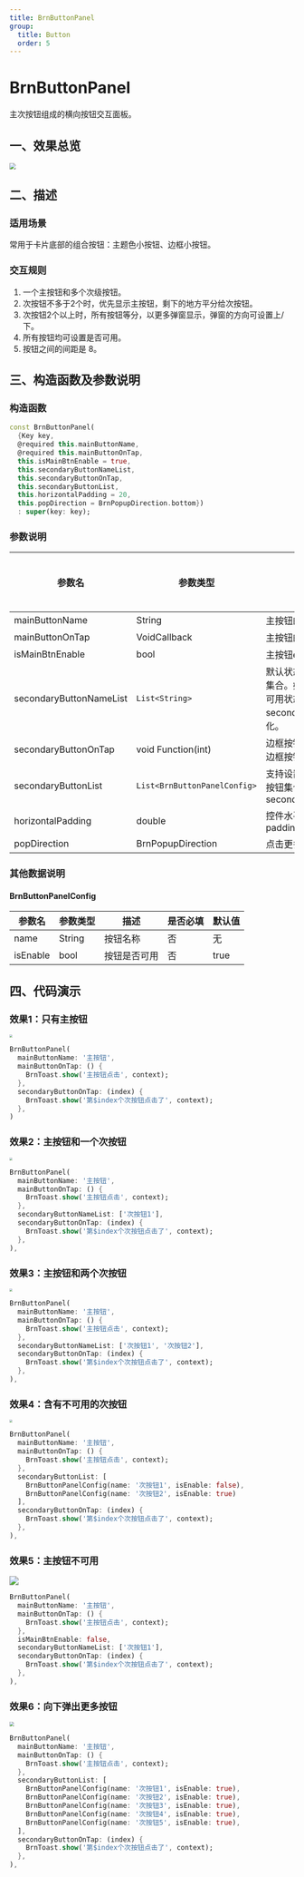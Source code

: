 ```yaml
---
title: BrnButtonPanel
group:
  title: Button
  order: 5
---
```


# BrnButtonPanel

主次按钮组成的横向按钮交互面板。

## 一、效果总览

<img src="./img/BrnButtonPanelIntro.png" style="zoom:67%;" />

## 二、描述

### 适用场景

常用于卡片底部的组合按钮：主题色小按钮、边框小按钮。

### 交互规则

1. 一个主按钮和多个次级按钮。
2. 次按钮不多于2个时，优先显示主按钮，剩下的地方平分给次按钮。
3. 次按钮2个以上时，所有按钮等分，以更多弹窗显示，弹窗的方向可设置上/下。
4. 所有按钮均可设置是否可用。
5. 按钮之间的间距是 8。

## 三、构造函数及参数说明

### 构造函数

```dart
const BrnButtonPanel(
  {Key key,
  @required this.mainButtonName,
  @required this.mainButtonOnTap,
  this.isMainBtnEnable = true,
  this.secondaryButtonNameList,
  this.secondaryButtonOnTap,
  this.secondaryButtonList,
  this.horizontalPadding = 20,
  this.popDirection = BrnPopupDirection.bottom})
  : super(key: key);
```
### 参数说明

| **参数名** | **参数类型** | **描述** | **是否必填** | **默认值** |
| --- | --- | --- | --- | --- |
| mainButtonName | String | 主按钮的显示文案 | 是 | 无 |
| mainButtonOnTap | VoidCallback | 主按钮的点击回调 | 是 | 无 |
| isMainBtnEnable | bool | 主按钮enable状态 | 否 | false |
| secondaryButtonNameList | `List<String>` | 默认状态下，次按钮的文案集合。如果需要修改按钮的可用状态，请使用 secondaryButtonList 初始化。 | 否 | 无 |
| secondaryButtonOnTap | void Function(int) | 边框按钮的点击回调，int是边框按钮索引值 | 否 | 无 |
| secondaryButtonList | `List<BrnButtonPanelConfig>` | 支持设置按钮可用状态的次按钮集合，优先级高于secondaryButtonNameList | 否 | 无 |
| horizontalPadding | double | 控件水平方向上的左右padding | 否 | 20 |
| popDirection | BrnPopupDirection | 点击更多按钮时弹窗的方向 | 否 | BrnPopupDirection.bottom |

### 其他数据说明

#### BrnButtonPanelConfig

| **参数名** | **参数类型** | **描述** | **是否必填** | **默认值** |
| --- | --- | --- | --- | --- |
| name | String | 按钮名称 | 否 | 无 |
| isEnable | bool | 按钮是否可用 | 否 | true |

## 四、代码演示

### 效果1：只有主按钮

 

<img src="./img/BrnButtonPanelDemo1.png" style="zoom: 33%;" />

```dart
BrnButtonPanel(
  mainButtonName: '主按钮',
  mainButtonOnTap: () {
    BrnToast.show('主按钮点击', context);
  },
  secondaryButtonOnTap: (index) {
    BrnToast.show('第$index个次按钮点击了', context);
  },
)
```
### 效果2：主按钮和一个次按钮

 

<img src="./img/BrnButtonPanelDemo2.png" style="zoom: 33%;" />

```dart
BrnButtonPanel(
  mainButtonName: '主按钮',
  mainButtonOnTap: () {
    BrnToast.show('主按钮点击', context);
  },
  secondaryButtonNameList: ['次按钮1'],
  secondaryButtonOnTap: (index) {
    BrnToast.show('第$index个次按钮点击了', context);
  },
),
```
### 效果3：主按钮和两个次按钮

 

<img src="./img/BrnButtonPanelDemo3.png" style="zoom:33%;" />

```dart
BrnButtonPanel(
  mainButtonName: '主按钮',
  mainButtonOnTap: () {
    BrnToast.show('主按钮点击', context);
  },
  secondaryButtonNameList: ['次按钮1', '次按钮2'],
  secondaryButtonOnTap: (index) {
    BrnToast.show('第$index个次按钮点击了', context);
  },
),
```
### 效果4：含有不可用的次按钮

<img src="./img/BrnButtonPanelDemo4.png" style="zoom:33%;" />

```dart
BrnButtonPanel(
  mainButtonName: '主按钮',
  mainButtonOnTap: () {
    BrnToast.show('主按钮点击', context);
  },
  secondaryButtonList: [
    BrnButtonPanelConfig(name: '次按钮1', isEnable: false),
    BrnButtonPanelConfig(name: '次按钮2', isEnable: true)
  ],
  secondaryButtonOnTap: (index) {
    BrnToast.show('第$index个次按钮点击了', context);
  },
),
```
### 效果5：主按钮不可用

<img src="./img/BrnButtonPanelDemo5.png"  />

```dart
BrnButtonPanel(
  mainButtonName: '主按钮',
  mainButtonOnTap: () {
    BrnToast.show('主按钮点击', context);
  },
  isMainBtnEnable: false,
  secondaryButtonNameList: ['次按钮1'],
  secondaryButtonOnTap: (index) {
    BrnToast.show('第$index个次按钮点击了', context);
  },
),
```

### 效果6：向下弹出更多按钮

<img src="./img/BrnButtonPanelDemo6.png" style="zoom:50%;" />

```dart
BrnButtonPanel(
  mainButtonName: '主按钮',
  mainButtonOnTap: () {
    BrnToast.show('主按钮点击', context);
  },
  secondaryButtonList: [
    BrnButtonPanelConfig(name: '次按钮1', isEnable: true),
    BrnButtonPanelConfig(name: '次按钮2', isEnable: true),
    BrnButtonPanelConfig(name: '次按钮3', isEnable: true),
    BrnButtonPanelConfig(name: '次按钮4', isEnable: true),
    BrnButtonPanelConfig(name: '次按钮5', isEnable: true),
  ],
  secondaryButtonOnTap: (index) {
    BrnToast.show('第$index个次按钮点击了', context);
  },
),
```

